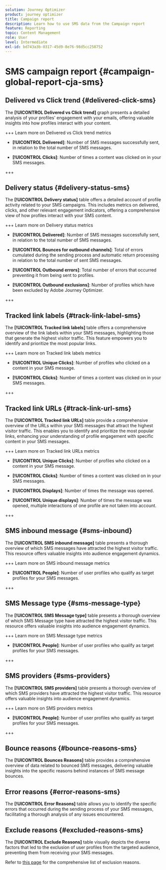```yaml
---
solution: Journey Optimizer
product: journey optimizer
title: Campaign report
description: Learn how to use SMS data from the Campaign report
feature: Reporting
topic: Content Management
role: User
level: Intermediate
exl-id: bd743a3b-0317-45d9-8e76-98d5cc258752
---
```

# SMS campaign report {#campaign-global-report-cja-sms}

## Delivered vs Click trend {#delivered-click-sms}

The **[!UICONTROL Delivered vs Click trend]** graph presents a detailed analysis of your profiles' engagement with your emails, offering valuable insights into how profiles interact with your content.

+++ Learn more on Delivered vs Click trend metrics

* **[!UICONTROL Delivered]**: Number of SMS messages successfully sent, in relation to the total number of SMS messages.

* **[!UICONTROL Clicks]**: Number of times a content was clicked on in your SMS messages.

+++

## Delivery status {#delivery-status-sms}

The **[!UICONTROL Delivery status]** table offers a detailed account of profile activity related to your SMS campaigns. This includes metrics on delivered, clicks, and other relevant engagement indicators, offering a comprehensive view of how profiles interact with your SMS content.

+++ Learn more on Delivery status metrics

* **[!UICONTROL Delivered]**: Number of SMS messages successfully sent, in relation to the total number of SMS messages.

* **[!UICONTROL Bounces for outbound channels]**: Total of errors cumulated during the sending process and automatic return processing in relation to the total number of sent SMS messages.

* **[!UICONTROL Outbound errors]**: Total number of errors that occurred preventing it from being sent to profiles.

* **[!UICONTROL Outbound exclusions]**: Number of profiles which have been excluded by Adobe Journey Optimizer.

+++

## Tracked link labels {#track-link-label-sms}

The **[!UICONTROL Tracked link labels]** table offers a comprehensive overview of the link labels within your SMS messages, highlighting those that generate the highest visitor traffic. This feature empowers you to identify and prioritize the most popular links.

+++ Learn more on Tracked link labels metrics

* **[!UICONTROL Unique Clicks]**: Number of profiles who clicked on a content in your SMS message.

* **[!UICONTROL Clicks]**: Number of times a content was clicked on in your SMS messages.

+++

## Tracked link URLs {#track-link-url-sms}

The **[!UICONTROL Tracked link URLs]** table provide a comprehensive overview of the URLs within your SMS messages that attract the highest visitor traffic. This enables you to identify and prioritize the most popular links, enhancing your understanding of profile engagement with specific content in your SMS messages.

+++ Learn more on Tracked link URLs metrics

* **[!UICONTROL Unique Clicks]**: Number of profiles who clicked on a content in your SMS message.

* **[!UICONTROL Clicks]**: Number of times a content was clicked on in your SMS messages.

* **[!UICONTROL Displays]**: Number of times the message was opened.

* **[!UICONTROL Unique displays]**: Number of times the message was opened, multiple interactions of one profile are not taken into account.

+++

## SMS inbound message {#sms-inbound}

The **[!UICONTROL SMS inbound message]** table presents a thorough overview of which SMS messages have attracted the highest visitor traffic. This resource offers valuable insights into audience engagement dynamics.

+++ Learn more on SMS inbound message metrics

* **[!UICONTROL People]**: Number of user profiles who qualify as target profiles for your SMS messages.

+++

## SMS Message type {#sms-message-type}

The **[!UICONTROL SMS Message type]** table presents a thorough overview of which SMS Message type have attracted the highest visitor traffic. This resource offers valuable insights into audience engagement dynamics.

+++ Learn more on SMS Message type metrics

* **[!UICONTROL People]**: Number of user profiles who qualify as target profiles for your SMS messages.

+++

## SMS providers {#sms-providers}

The **[!UICONTROL SMS providers]** table presents a thorough overview of which SMS providers have attracted the highest visitor traffic. This resource offers valuable insights into audience engagement dynamics.

+++ Learn more on SMS providers metrics

* **[!UICONTROL People]**: Number of user profiles who qualify as target profiles for your SMS messages.

+++

## Bounce reasons {#bounce-reasons-sms}

The **[!UICONTROL Bounces Reasons]** table provides a comprehensive overview of data related to bounced SMS messages, delivering valuable insights into the specific reasons behind instances of SMS message bounces.

## Error reasons {#error-reasons-sms}

The **[!UICONTROL Error Reasons]** table allows you to identify the specific errors that occurred during the sending process of your SMS messages, facilitating a thorough analysis of any issues encountered.

## Exclude reasons {#excluded-reasons-sms}

The **[!UICONTROL Exclude Reasons]** table visually depicts the diverse factors that led to the exclusion of user profiles from the targeted audience, preventing them from receiving your SMS messages.

Refer to [this page](exclusion-list.md) for the comprehensive list of exclusion reasons.
